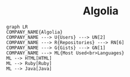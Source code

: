 <h1 align="center">Algolia</h1>

```mermaid
graph LR
COMPANY_NAME{Algolia}
COMPANY_NAME ---> U{Users} ---> UN[2]
COMPANY_NAME ---> R{Repositories} ---> RN[6]
COMPANY_NAME ---> G{Gists} ---> GN[1]
COMPANY_NAME ---> ML{Most Used<br>Languages}
ML --> HTML[HTML]
ML --> Ruby[Ruby]
ML --> Java[Java]
```
